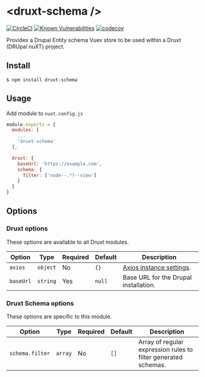 # \<druxt-schema />

[![CircleCI](https://circleci.com/gh/Realityloop/druxt-schema.svg?style=svg)](https://circleci.com/gh/Realityloop/druxt-schema)
[![Known Vulnerabilities](https://snyk.io/test/github/Realityloop/druxt-schema/badge.svg?targetFile=package.json)](https://snyk.io/test/github/Realityloop/druxt-schema?targetFile=package.json)
[![codecov](https://codecov.io/gh/Realityloop/druxt-schema/branch/develop/graph/badge.svg)](https://codecov.io/gh/Realityloop/druxt-schema)

Provides a Drupal Entity schema Vuex store to be used within a Druxt (DRUpal nuXT) project.

## Install

`$ npm install druxt-schema`

## Usage

Add module to `nuxt.config.js`

```js
module.exports = {
  modules: [
    ...
    'druxt-schema'
  ],

  druxt: {
    baseUrl: 'https://example.com',
    schema: {
      filter: ['node--.*?--view']
    }
  }
}
```

## Options

### Druxt options

These options are available to all Druxt modules.

| Option | Type | Required | Default | Description |
| --- | --- | --- | --- | --- |
| `axios` | `object` | No | `{}` | [Axios instance settings](https://github.com/axios/axios#axioscreateconfig). |
| `baseUrl` | `string` | Yes | `null` | Base URL for the Drupal installation. |

### Druxt Schema options

These options are specific to this module.

| Option | Type | Required | Default | Description |
| --- | --- | --- | --- | --- |
| `schema.filter` | `array` | No | `[]` | Array of regular expression rules to filter generated schemas. |
